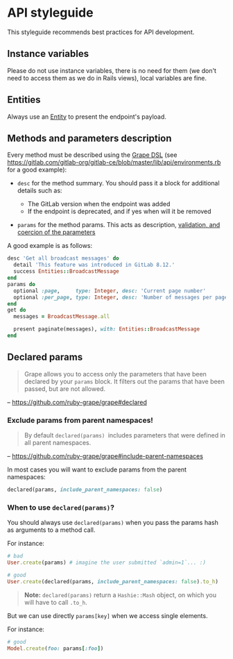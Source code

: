 # API styleguide

This styleguide recommends best practices for API development.

## Instance variables

Please do not use instance variables, there is no need for them (we don't need
to access them as we do in Rails views), local variables are fine.

## Entities

Always use an [Entity] to present the endpoint's payload.

## Methods and parameters description

Every method must be described using the [Grape DSL](https://github.com/ruby-grape/grape#describing-methods)
(see https://gitlab.com/gitlab-org/gitlab-ce/blob/master/lib/api/environments.rb
for a good example):

- `desc` for the method summary. You should pass it a block for additional
  details such as:
  - The GitLab version when the endpoint was added
  - If the endpoint is deprecated, and if yes when will it be removed

- `params` for the method params. This acts as description,
  [validation, and coercion of the parameters]

A good example is as follows:

```ruby
desc 'Get all broadcast messages' do
  detail 'This feature was introduced in GitLab 8.12.'
  success Entities::BroadcastMessage
end
params do
  optional :page,     type: Integer, desc: 'Current page number'
  optional :per_page, type: Integer, desc: 'Number of messages per page'
end
get do
  messages = BroadcastMessage.all

  present paginate(messages), with: Entities::BroadcastMessage
end
```

## Declared params

> Grape allows you to access only the parameters that have been declared by your
`params` block. It filters out the params that have been passed, but are not
allowed.

– https://github.com/ruby-grape/grape#declared

### Exclude params from parent namespaces!

> By default `declared(params) `includes parameters that were defined in all
parent namespaces.

– https://github.com/ruby-grape/grape#include-parent-namespaces

In most cases you will want to exclude params from the parent namespaces:

```ruby
declared(params, include_parent_namespaces: false)
```

### When to use `declared(params)`?

You should always use `declared(params)` when you pass the params hash as
arguments to a method call.

For instance:

```ruby
# bad
User.create(params) # imagine the user submitted `admin=1`... :)

# good
User.create(declared(params, include_parent_namespaces: false).to_h)
```

>**Note:**
`declared(params)` return a `Hashie::Mash` object, on which you will have to
call `.to_h`.

But we can use directly `params[key]` when we access single elements.

For instance:

```ruby
# good
Model.create(foo: params[:foo])
```

[Entity]: https://gitlab.com/gitlab-org/gitlab-ce/blob/master/lib/api/entities.rb
[validation, and coercion of the parameters]: https://github.com/ruby-grape/grape#parameter-validation-and-coercion

